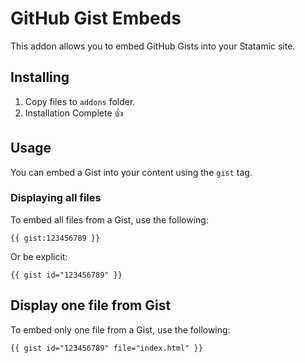 # GitHub Gist Embeds
This addon allows you to embed GitHub Gists into your Statamic site.

## Installing
1. Copy files to `addons` folder.
2. Installation Complete 👍

## Usage
You can embed a Gist into your content using the `gist` tag.
### Displaying all files
To embed all files from a Gist, use the following:
```
{{ gist:123456789 }}
```

Or be explicit:

```
{{ gist id="123456789" }}
```
## Display one file from Gist
To embed only one file from a Gist, use the following:
```
{{ gist id="123456789" file="index.html" }}
```
